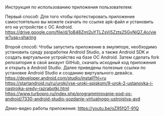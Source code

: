 
Инструкция по использованию приложения пользователем:
  
  Первый способ:
    Для того чтобы протестировать приложение самостоятельно вы можете скачать по ссылке apk-файл и установить его на устройстве c ОС Android.
    https://drive.google.com/file/d/1oB48ZmI2uYTLZsVi5Zzts25GyNiQ7_4o/view?usp=sharing
    
  Второй способ:
    Чтобы запустить приложение в эмуляторе, необходимо установить среду разработки Android Studio, а также Android SDK и создать виртуальное устройство на базе ОС Android.
    Затем сделать fork репозитория в свой аккаунт GitHub, скачать исходный код приложения и открыть в Android Studio.
    Далее приведены полезные ссылки по установке Android Studio и созданию виртуального девайса.
    https://developer.android.com/studio/install?hl=ru
    https://startandroid.ru/ru/uroki/vse-uroki-spiskom/9-urok-2-ustanovka-i-nastrojka-sredy-razrabotki.html
    https://www.turbopro.ru/index.php/programmirovanie-pod-os-android/7330-android-studio-sozdanie-virtualnogo-ustrojstva-avd
    
Демо-видео работы приложения:
  https://youtu.be/oZ95fQT-91Q
